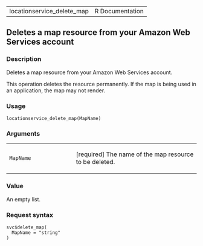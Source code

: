 <table style="width: 100%;">
<tbody>
<tr class="odd">
<td>locationservice_delete_map</td>
<td style="text-align: right;">R Documentation</td>
</tr>
</tbody>
</table>

## Deletes a map resource from your Amazon Web Services account

### Description

Deletes a map resource from your Amazon Web Services account.

This operation deletes the resource permanently. If the map is being
used in an application, the map may not render.

### Usage

    locationservice_delete_map(MapName)

### Arguments

<table>
<colgroup>
<col style="width: 35%" />
<col style="width: 65%" />
</colgroup>
<tbody>
<tr class="odd">
<td><code id="locationservice_delete_map_:_MapName">MapName</code></td>
<td><p>[required] The name of the map resource to be deleted.</p></td>
</tr>
</tbody>
</table>

### Value

An empty list.

### Request syntax

    svc$delete_map(
      MapName = "string"
    )
